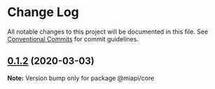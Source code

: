 # Change Log

All notable changes to this project will be documented in this file.
See [Conventional Commits](https://conventionalcommits.org) for commit guidelines.

## [0.1.2](https://github.com/kamontat/miapi/compare/@miapi/core@0.1.1...@miapi/core@0.1.2) (2020-03-03)

**Note:** Version bump only for package @miapi/core
